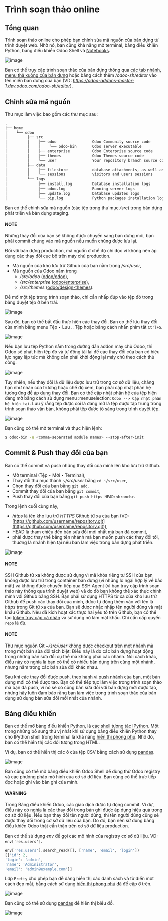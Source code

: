 <a id="odoosh-gettingstarted-online-editor"></a>

# Trình soạn thảo online

## Tổng quan

Trình soạn thảo online cho phép bạn chỉnh sửa mã nguồn của bản dựng từ trình duyệt web. Nhờ nó, bạn cũng khả năng mở terminal, bảng điều khiển Python, bảng điều khiển Odoo Shell và [Notebooks](https://jupyterlab.readthedocs.io/en/stable/user/notebook.html).

![image](../../../.gitbook/assets/interface-editor.png)

Bạn có thể truy cập trình soạn thảo của bản dựng thông qua [các tab nhánh](branches.md#odoosh-gettingstarted-branches-tabs), [menu thả xuống của bản dựng](builds.md#odoosh-gettingstarted-builds-dropdown-menu) hoặc bằng cách thêm  */odoo-sh/editor* vào tên miền bản dựng của bạn (VD: *https://odoo-addons-master-1.dev.odoo.com/odoo-sh/editor*).

## Chỉnh sửa mã nguồn

Thư mục làm việc bao gồm các thư mục sau:

```default
.
├── home
│    └── odoo
│         ├── src
│         │    ├── odoo                Odoo Community source code
│         │    │    └── odoo-bin       Odoo server executable
│         │    ├── enterprise          Odoo Enterprise source code
│         │    ├── themes              Odoo Themes source code
│         │    └── user                Your repository branch source code
│         ├── data
│         │    ├── filestore           database attachments, as well as the files of binary fields
│         │    └── sessions            visitors and users sessions
│         └── logs
│              ├── install.log         Database installation logs
│              ├── odoo.log            Running server logs
│              ├── update.log          Database updates logs
│              └── pip.log             Python packages installation logs
```

Bạn có thể chỉnh sửa mã nguồn (các tệp trong thư mục  */src*) trong bản dựng phát triển và bản dựng staging.

#### NOTE
Những thay đổi của bạn sẽ không được chuyển sang bản dựng mới, bạn phải commit chúng vào mã nguồn nếu muốn chúng được lưu lại.

Đối với bản dựng production, mã nguồn ở chế độ chỉ đọc vì không nên áp dụng các thay đổi cục bộ trên máy chủ production.

* Mã nguồn của kho lưu trữ Github của bạn nằm trong  */src/user*,
* Mã nguồn của Odoo nằm trong
  *  */src/odoo* ([odoo/odoo](https://github.com/odoo/odoo)),
  *  */src/enterprise* ([odoo/enterprise](https://github.com/odoo/enterprise)),
  *  */src/themes* ([odoo/design-themes](https://github.com/odoo/design-themes)).

Để mở một tệp trong trình soạn thảo, chỉ cần nhấp đúp vào tệp đó trong bảng duyệt tệp ở bên trái.

![image](../../../.gitbook/assets/interface-editor-open-file.png)

Sau đó, bạn có thể bắt đầu thực hiện các thay đổi. Bạn có thể lưu thay đổi của mình bằng menu Tệp ‣ Lưu .. Tệp hoặc bằng cách nhấn phím tắt `Ctrl+S`.

![image](../../../.gitbook/assets/interface-editor-save-file.png)

Nếu bạn lưu tệp Python nằm trong đường dẫn addon máy chủ Odoo, thì Odoo sẽ phát hiện tệp đó và tự động tải lại để các thay đổi của bạn có hiệu lực ngay lập tức mà không cần phải khởi động lại máy chủ theo cách thủ công.

![image](../../../.gitbook/assets/interface-editor-automaticreload.gif)

Tuy nhiên, nếu thay đổi là dữ liệu được lưu trữ trong cơ sở dữ liệu, chẳng hạn như nhãn của trường hoặc chế độ xem, bạn phải cập nhật phân hệ tương ứng để áp dụng thay đổi. Bạn có thể cập nhật phân hệ của tệp hiện đang mở bằng cách sử dụng menu :menuselection: `Odoo --> Cập nhật phân hệ hiện tại`. Lưu ý rằng tệp được coi là đang mở là tệp được tập trung trong trình soạn thảo văn bản, không phải tệp được tô sáng trong trình duyệt tệp.

![image](../../../.gitbook/assets/interface-editor-update-current-module.png)

Bạn cũng có thể mở terminal và thực hiện lệnh:

```bash
$ odoo-bin -u <comma-separated module names> --stop-after-init
```

<a id="odoosh-gettingstarted-online-editor-push"></a>

## Commit & Push thay đổi của bạn

Bạn có thể commit và push những thay đổi của mình lên kho lưu trữ Github.

* Mở terminal (Tệp ‣ Mới ‣ Terminal),
* Thay đổi thư mục thành  *~/src/user* bằng `cd ~/src/user`,
* Chọn thay đổi của bạn bằng `git add`,
* Commit thay đổi của bạn bằng `git commit`,
* Push thay đổi của bạn bằng `git push https HEAD:<branch>`.

Trong lệnh cuối cùng này,

* *https* là tên kho lưu trữ *HTTPS* Github từ xa của bạn (VD: [https://github.com/username/repository.git](https://github.com/username/repository.git)),
* HEAD là tham chiếu đến bản sửa đổi mới nhất mà bạn đã commit,
* <branch> phải được thay thế bằng tên nhánh mà bạn muốn push các thay đổi tới, thường là nhánh hiện tại nếu bạn làm việc trong bản dựng phát triển.

![image](../../../.gitbook/assets/interface-editor-commit-push.png)

#### NOTE
SSH Github từ xa không được sử dụng vì mã khóa riêng tư SSH của bạn không được lưu trữ trong container bản dựng (vì những lo ngại hợp lý về bảo mật) và không được chuyển tiếp qua SSH Agent (vì bạn truy cập trình soạn thảo này thông qua trình duyệt web) và do đó bạn không thể xác thực chính mình với Github bằng SSH. Bạn phải sử dụng HTTPS từ xa của kho lưu trữ Github để push các thay đổi của mình, được tự động thêm vào với tên là *https* trong Git từ xa của bạn. Bạn sẽ được nhắc nhập tên người dùng và mật khẩu Github. Nếu đã kích hoạt xác thực hai yếu tố trên Github, bạn có thể tạo [token truy cập cá nhân](https://help.github.com/articles/creating-a-personal-access-token-for-the-command-line/) và sử dụng nó làm mật khẩu. Chỉ cần cấp quyền `repo` là đủ.

#### NOTE
Thư mục nguồn Git  *~/src/user* không được checkout trên một nhánh mà trong một bản sửa đổi tách biệt: Điều này là do các bản dựng hoạt động trong những bản sửa đổi cụ thể mà không phải các nhánh. Nói cách khác, điều này có nghĩa là bạn có thể có nhiều bản dựng trên cùng một nhánh, nhưng nằm trong các bản sửa đổi khác nhau.

Sau khi các thay đổi được push, theo [hành vi push nhánh](branches.md#odoosh-gettingstarted-branches-tabs-settings) của bạn, một bản dựng mới có thể được tạo. Bạn có thể tiếp tục làm việc trong trình soạn thảo mà bạn đã push, vì nó sẽ có cùng bản sửa đổi với bản dựng mới được tạo, nhưng hãy luôn đảm bảo rằng bạn làm việc trong trình soạn thảo của bản dựng sử dụng bản sửa đổi mới nhất của nhánh.

## Bảng điều khiển

Bạn có thể mở bảng điều khiển Python, là [các shell tương tác IPython](https://ipython.readthedocs.io/en/stable/interactive/tutorial.html). Một trong những bổ sung thú vị nhất khi sử dụng bảng điều khiển Python thay cho IPython shell trong terminal là khả năng [hiển thị phong phú](https://ipython.readthedocs.io/en/stable/config/integrating.html#rich-display). Nhờ đó, bạn có thể hiển thị các đối tượng trong HTML.

Ví dụ, bạn có thể hiển thị các ô của tệp CSV bằng cách sử dụng [pandas](https://pandas.pydata.org/pandas-docs/stable/tutorials.html).

![image](../../../.gitbook/assets/interface-editor-console-python-read-csv.png)

Bạn cũng có thể mở bảng điều khiển Odoo Shell để dùng thử Odoo registry và các phương pháp mô hình của cơ sở dữ liệu. Bạn cũng có thể trực tiếp đọc hoặc ghi vào bản ghi của mình.

#### WARNING
Trong Bảng điều khiển Odoo, các giao dịch được tự động commit. Ví dự, điều này có nghĩa là các thay đổi trong bản ghi được áp dụng hiệu quả trong cơ sở dữ liệu. Nếu bạn thay đổi tên người dùng, thì tên người dùng cũng sẽ được thay đổi trong cơ sở dữ liệu của bạn. Do đó, bạn nên sử dụng bảng điều khiển Odoo thật cẩn thận trên cơ sở dữ liệu production.

Bạn có thể sử dụng *env* để gọi các mô hình của registry cơ sở dữ liệu. VD: `env['res.users']`.

```python
env['res.users'].search_read([], ['name', 'email', 'login'])
[{'id': 2,
'login': 'admin',
'name': 'Administrator',
'email': 'admin@example.com'}]
```

Lớp `Pretty` cho phép bạn dễ dàng hiển thị các danh sách và từ điển một cách đẹp mắt, bằng cách sử dụng [hiển thị phong phú](https://ipython.readthedocs.io/en/stable/config/integrating.html#rich-display) đã đề cập ở trên.

![image](../../../.gitbook/assets/interface-editor-console-odoo-pretty.png)

Bạn cũng có thể sử dụng [pandas](https://pandas.pydata.org/pandas-docs/stable/tutorials.html) để hiển thị biểu đồ.

![image](../../../.gitbook/assets/interface-editor-console-odoo-graph.png)
